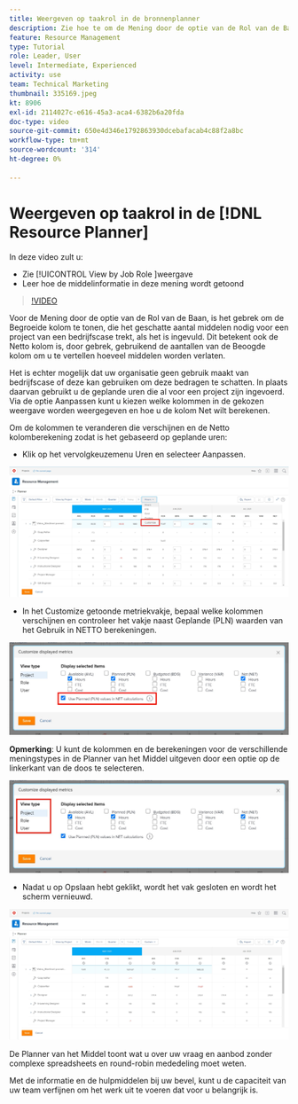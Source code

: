 ```yaml
---
title: Weergeven op taakrol in de bronnenplanner
description: Zie hoe te om de Mening door de optie van de Rol van de Baan te gebruiken en hoe de middelinformatie in deze mening wordt getoond.
feature: Resource Management
type: Tutorial
role: Leader, User
level: Intermediate, Experienced
activity: use
team: Technical Marketing
thumbnail: 335169.jpeg
kt: 8906
exl-id: 2114027c-e616-45a3-aca4-6382b6a20fda
doc-type: video
source-git-commit: 650e4d346e1792863930dcebafacab4c88f2a8bc
workflow-type: tm+mt
source-wordcount: '314'
ht-degree: 0%

---
```


# Weergeven op taakrol in de [!DNL Resource Planner]

In deze video zult u:

* Zie [!UICONTROL View by Job Role ]weergave
* Leer hoe de middelinformatie in deze mening wordt getoond


>[!VIDEO](https://video.tv.adobe.com/v/335169/?quality=12&learn=on)

Voor de Mening door de optie van de Rol van de Baan, is het gebrek om de Begroeide kolom te tonen, die het geschatte aantal middelen nodig voor een project van een bedrijfscase trekt, als het is ingevuld. Dit betekent ook de Netto kolom is, door gebrek, gebruikend de aantallen van de Beoogde kolom om u te vertellen hoeveel middelen worden verlaten.

Het is echter mogelijk dat uw organisatie geen gebruik maakt van bedrijfscase of deze kan gebruiken om deze bedragen te schatten. In plaats daarvan gebruikt u de geplande uren die al voor een project zijn ingevoerd. Via de optie Aanpassen kunt u kiezen welke kolommen in de gekozen weergave worden weergegeven en hoe u de kolom Net wilt berekenen.

Om de kolommen te veranderen die verschijnen en de Netto kolomberekening zodat is het gebaseerd op geplande uren:

* Klik op het vervolgkeuzemenu Uren en selecteer Aanpassen.

![Optie aanpassen in vervolgkeuzemenu](assets/NetHours01.png)

* In het Customize getoonde metriekvakje, bepaal welke kolommen verschijnen en controleer het vakje naast Geplande (PLN) waarden van het Gebruik in NETTO berekeningen.

![Gebruik geplande waarden in de optie voor NETTO-berekeningen](assets/NetHours02.png)

**Opmerking**: U kunt de kolommen en de berekeningen voor de verschillende meningstypes in de Planner van het Middel uitgeven door een optie op de linkerkant van de doos te selecteren.

![Tekstopties weergeven](assets/NetHours03.jpg)

* Nadat u op Opslaan hebt geklikt, wordt het vak gesloten en wordt het scherm vernieuwd.

![Hulpprogramma voor bronnenplanner](assets/NetHours04.jpg)

De Planner van het Middel toont wat u over uw vraag en aanbod zonder complexe spreadsheets en round-robin mededeling moet weten.

Met de informatie en de hulpmiddelen bij uw bevel, kunt u de capaciteit van uw team verfijnen om het werk uit te voeren dat voor u belangrijk is.
